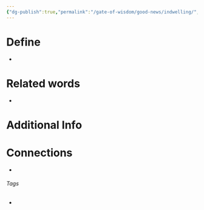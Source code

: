 ```yaml
---
{"dg-publish":true,"permalink":"/gate-of-wisdom/good-news/indwelling/","tags":["#GateWisdom","#GoodNews"]}
---
```


# Define
- 

# Related words
- 

# Additional Info


# Connections


- 

###### Tags
- 